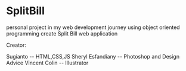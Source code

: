# SplitBill

personal project in my web development journey
using object oriented programming create Split Bill web application

Creator:

Sugianto -- HTML,CSS,JS 
Sheryl Esfandiany -- Photoshop and Design Advice
Vincent Colin -- Illustrator
